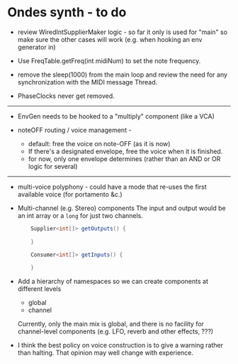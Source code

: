 # Ondes synth - to do

 - review WiredIntSupplierMaker logic - so far it only is used for "main" so make sure the other cases will work (e.g. when hooking an env generator in) 
 
 - Use FreqTable.getFreq(int midiNum) to set the note frequency.
 
 - remove the sleep(1000) from the main loop and review the need for any synchronization with the MIDI message Thread. 
 
 - PhaseClocks never get removed.
       
 ----------- 
 - EnvGen needs to be hooked to a "multiply" component (like a VCA) 
 
 - noteOFF routing / voice management - 
    - default: free the voice on note-OFF (as it is now)
    - If there's a designated envelope, free the voice when it is finished.
    - for now, only one envelope determines (rather than an AND or OR logic for several)
 
    
 ----------- 
 - multi-voice polyphony - could have a mode that re-uses the first available voice (for portamento &c.) 


 - Multi-channel (e.g. Stereo) components
    The input and output would be an int array 
    or a `long` for just two channels.
    
    ```java    
        Supplier<int[]> getOutputs() {
            
        }

        Consumer<int[]> getInputs() {
            
        }
    ```     

- Add a hierarchy of namespaces so we can create components at different levels 
    - global
    - channel 
    
    Currently, only the main mix is global, and there is no facility for channel-level components (e.g. LFO, reverb and other effects, ???)

 - I think the best policy on voice construction is to give a warning rather than halting. That opinion may well change with experience.  

 
